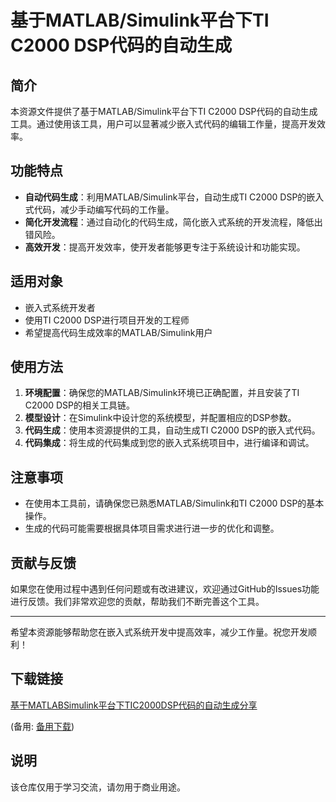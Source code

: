 # 基于MATLAB/Simulink平台下TI C2000 DSP代码的自动生成

## 简介

本资源文件提供了基于MATLAB/Simulink平台下TI C2000 DSP代码的自动生成工具。通过使用该工具，用户可以显著减少嵌入式代码的编辑工作量，提高开发效率。

## 功能特点

- **自动代码生成**：利用MATLAB/Simulink平台，自动生成TI C2000 DSP的嵌入式代码，减少手动编写代码的工作量。
- **简化开发流程**：通过自动化的代码生成，简化嵌入式系统的开发流程，降低出错风险。
- **高效开发**：提高开发效率，使开发者能够更专注于系统设计和功能实现。

## 适用对象

- 嵌入式系统开发者
- 使用TI C2000 DSP进行项目开发的工程师
- 希望提高代码生成效率的MATLAB/Simulink用户

## 使用方法

1. **环境配置**：确保您的MATLAB/Simulink环境已正确配置，并且安装了TI C2000 DSP的相关工具链。
2. **模型设计**：在Simulink中设计您的系统模型，并配置相应的DSP参数。
3. **代码生成**：使用本资源提供的工具，自动生成TI C2000 DSP的嵌入式代码。
4. **代码集成**：将生成的代码集成到您的嵌入式系统项目中，进行编译和调试。

## 注意事项

- 在使用本工具前，请确保您已熟悉MATLAB/Simulink和TI C2000 DSP的基本操作。
- 生成的代码可能需要根据具体项目需求进行进一步的优化和调整。

## 贡献与反馈

如果您在使用过程中遇到任何问题或有改进建议，欢迎通过GitHub的Issues功能进行反馈。我们非常欢迎您的贡献，帮助我们不断完善这个工具。

---

希望本资源能够帮助您在嵌入式系统开发中提高效率，减少工作量。祝您开发顺利！

## 下载链接
[基于MATLABSimulink平台下TIC2000DSP代码的自动生成分享](https://pan.quark.cn/s/36ac0e4453c6) 

(备用: [备用下载](https://pan.baidu.com/s/1Ww3h4JrLXo5ZPz07JyQZXA?pwd=1234))

## 说明

该仓库仅用于学习交流，请勿用于商业用途。
